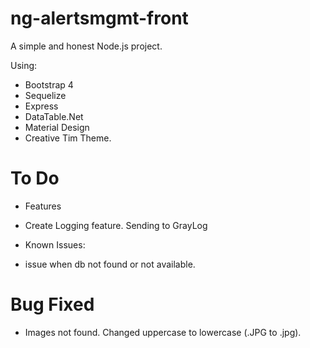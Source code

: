 # ng-alertsmgmt-front

A simple and honest Node.js project.

Using:
- Bootstrap 4
- Sequelize
- Express
- DataTable.Net
- Material Design
- Creative Tim Theme.



# To Do

- Features
 - Create Logging feature. Sending to GrayLog

- Known Issues:
 - issue when db not found or not available.


# Bug Fixed

- Images not found. Changed uppercase to lowercase (.JPG to .jpg).